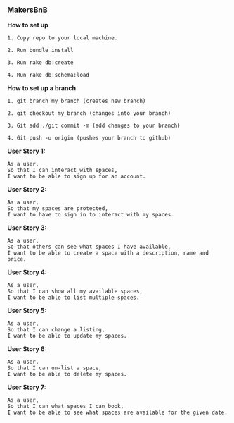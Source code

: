 ### MakersBnB ###

**How to set up**
```
1. Copy repo to your local machine.
```
```
2. Run bundle install
```
```
3. Run rake db:create
```
```
4. Run rake db:schema:load
```
**How to set up a branch**
```
1. git branch my_branch (creates new branch)
```
```
2. git checkout my_branch (changes into your branch)
```
```
3. Git add ./git commit -m (add changes to your branch)
```
```
4. Git push -u origin (pushes your branch to github)
```

**User Story 1:**
```
As a user,
So that I can interact with spaces,
I want to be able to sign up for an account.
```
**User Story 2:**
```
As a user,
So that my spaces are protected,
I want to have to sign in to interact with my spaces.
```
**User Story 3:**
```
As a user,
So that others can see what spaces I have available,
I want to be able to create a space with a description, name and price.
```
**User Story 4:**
```
As a user,
So that I can show all my available spaces,
I want to be able to list multiple spaces.
```
**User Story 5:**
```
As a user,
So that I can change a listing,
I want to be able to update my spaces.
```
**User Story 6:**
```
As a user,
So that I can un-list a space,
I want to be able to delete my spaces.
```
**User Story 7:**
```
As a user,
So that I can what spaces I can book,
I want to be able to see what spaces are available for the given date.
```
